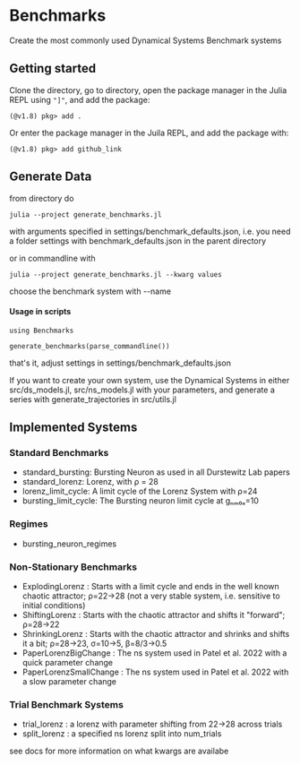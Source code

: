 # Benchmarks

Create the most commonly used Dynamical Systems Benchmark systems

## Getting started
Clone the directory, go to directory, open the package manager in the Julia REPL using `"]"`, and add the package:
```
(@v1.8) pkg> add .
```

Or enter the package manager in the Juila REPL, and add the package with:
```
(@v1.8) pkg> add github_link
```

## Generate Data
from directory do
```
julia --project generate_benchmarks.jl
```
with arguments specified in settings/benchmark_defaults.json, i.e. you need a folder settings with benchmark_defaults.json in the parent directory

or in commandline with
```
julia --project generate_benchmarks.jl --kwarg values
```
choose the benchmark system with --name 

#### Usage in scripts
```
using Benchmarks

generate_benchmarks(parse_commandline())
```
that's it, adjust settings in settings/benchmark_defaults.json

If you want to create your own system, use the Dynamical Systems in either src/ds_models.jl, src/ns_models.jl with your parameters, and generate a series with generate_trajectories in src/utils.jl

## Implemented Systems
### Standard Benchmarks
- standard_bursting: Bursting Neuron as used in all Durstewitz Lab papers
- standard_lorenz: Lorenz, with ρ = 28
- lorenz_limit_cycle: A limit cycle of the Lorenz System with ρ=24
- bursting_limit_cycle: The Bursting neuron limit cycle at gₙₘ₀ₐ=10

### Regimes
- bursting_neuron_regimes

### Non-Stationary Benchmarks
- ExplodingLorenz : Starts with a limit cycle and ends in the 
well known chaotic attractor; ρ=22->28 (not a very stable system, i.e. sensitive to initial conditions)
- ShiftingLorenz : Starts with the chaotic attractor and shifts it "forward"; ρ=28->22
- ShrinkingLorenz : Starts with the chaotic attractor and shrinks and shifts it a bit; ρ=28->23, σ=10->5, β=8/3->0.5
- PaperLorenzBigChange : The ns system used in Patel et al. 2022 with a quick parameter change
- PaperLorenzSmallChange : The ns system used in Patel et al. 2022 with a slow parameter change

### Trial Benchmark Systems
- trial_lorenz : a lorenz with parameter shifting from 22->28 across trials
- split_lorenz : a specified ns lorenz split into num_trials

see docs for more information on what kwargs are availabe
